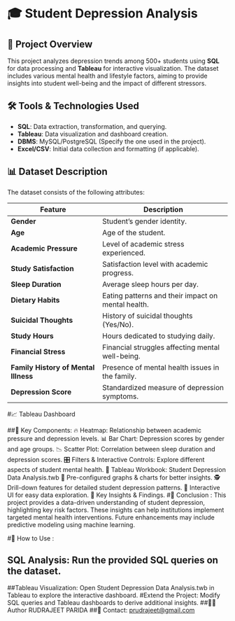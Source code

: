 # 🎓 Student Depression Analysis

## 📌 Project Overview
This project analyzes depression trends among 500+ students using **SQL** for data processing and **Tableau** for interactive visualization. The dataset includes various mental health and lifestyle factors, aiming to provide insights into student well-being and the impact of different stressors.

## 🛠 Tools & Technologies Used
- **SQL**: Data extraction, transformation, and querying.
- **Tableau**: Data visualization and dashboard creation.
- **DBMS**: MySQL/PostgreSQL (Specify the one used in the project).
- **Excel/CSV**: Initial data collection and formatting (if applicable).

## 📊 Dataset Description
The dataset consists of the following attributes:

| Feature                        | Description |
|--------------------------------|-------------|
| **Gender**                     | Student’s gender identity. |
| **Age**                        | Age of the student. |
| **Academic Pressure**          | Level of academic stress experienced. |
| **Study Satisfaction**         | Satisfaction level with academic progress. |
| **Sleep Duration**             | Average sleep hours per day. |
| **Dietary Habits**             | Eating patterns and their impact on mental health. |
| **Suicidal Thoughts**          | History of suicidal thoughts (Yes/No). |
| **Study Hours**                | Hours dedicated to studying daily. |
| **Financial Stress**           | Financial struggles affecting mental well-being. |
| **Family History of Mental Illness** | Presence of mental health issues in the family. |
| **Depression Score**           | Standardized measure of depression symptoms. |


#📈 Tableau Dashboard


 ##📌 Key Components:
🔥 Heatmap: Relationship between academic pressure and depression levels.
📊 Bar Chart: Depression scores by gender and age groups.
📉 Scatter Plot: Correlation between sleep duration and depression scores.
🎛 Filters & Interactive Controls: Explore different aspects of student mental health.
📂 Tableau Workbook: Student Depression Data Analysis.twb
📌 Pre-configured graphs & charts for better insights.
🕵️ Drill-down features for detailed student depression patterns.
📌 Interactive UI for easy data exploration.
🔑 Key Insights & Findings.
 #🎯 Conclusion :
This project provides a data-driven understanding of student depression, highlighting key risk factors. These insights can help institutions implement targeted mental health interventions. Future enhancements may include predictive modeling using machine learning.

#🚀 How to Use :
## SQL Analysis: Run the provided SQL queries on the dataset.
##Tableau Visualization: Open Student Depression Data Analysis.twb in Tableau to explore the interactive dashboard.
 #Extend the Project: Modify SQL queries and Tableau dashboards to derive additional insights.
 ##🧑‍💻 Author
      RUDRAJEET PARIDA
##📧 Contact: prudrajeet@gmail.com


